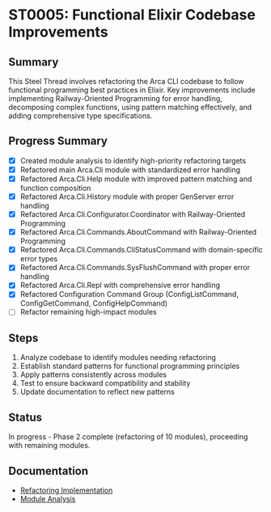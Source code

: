 # ST0005: Functional Elixir Codebase Improvements

## Summary

This Steel Thread involves refactoring the Arca CLI codebase to follow functional programming best practices in Elixir. Key improvements include implementing Railway-Oriented Programming for error handling, decomposing complex functions, using pattern matching effectively, and adding comprehensive type specifications.

## Progress Summary

- [x] Created module analysis to identify high-priority refactoring targets
- [x] Refactored main Arca.Cli module with standardized error handling
- [x] Refactored Arca.Cli.Help module with improved pattern matching and function composition
- [x] Refactored Arca.Cli.History module with proper GenServer error handling
- [x] Refactored Arca.Cli.Configurator.Coordinator with Railway-Oriented Programming
- [x] Refactored Arca.Cli.Commands.AboutCommand with Railway-Oriented Programming
- [x] Refactored Arca.Cli.Commands.CliStatusCommand with domain-specific error types
- [x] Refactored Arca.Cli.Commands.SysFlushCommand with proper error handling
- [x] Refactored Arca.Cli.Repl with comprehensive error handling
- [x] Refactored Configuration Command Group (ConfigListCommand, ConfigGetCommand, ConfigHelpCommand)
- [ ] Refactor remaining high-impact modules

## Steps

1. Analyze codebase to identify modules needing refactoring
2. Establish standard patterns for functional programming principles
3. Apply patterns consistently across modules
4. Test to ensure backward compatibility and stability
5. Update documentation to reflect new patterns

## Status

In progress - Phase 2 complete (refactoring of 10 modules), proceeding with remaining modules.

## Documentation

- [Refactoring Implementation](/stp/prj/st/COMPLETED/ST0005/ST0005_refactoring.md)
- [Module Analysis](/stp/prj/st/COMPLETED/ST0005/ST0006_module_analysis.md)